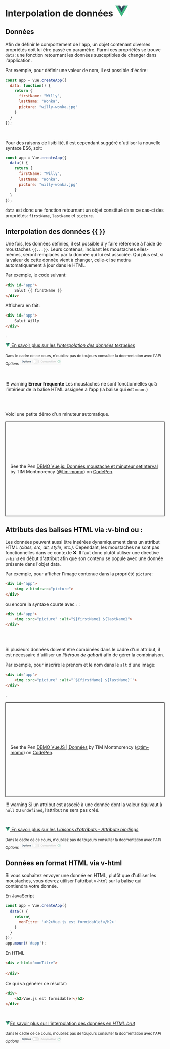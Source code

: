 # Interpolation de données [<img src="assets/logo-vue.svg" width="40"/>](assets/logo-vue.svg)

## Données

Afin de définir le comportement de l'app, un objet contenant diverses propriétés doit lui être passé en paramètre. Parmi ces propriétés se trouve `data`: une fonction retournant les données susceptibles de changer dans l'application.

Par exemple, pour définir une valeur de nom, il est possible d'écrire:

```js
const app = Vue.createApp({
  data: function() {
    return {
      firstName: "Willy",
      lastName: "Wonka",
      picture: "willy-wonka.jpg"
    }
  }
});
```

<br>

Pour des raisons de lisibilité, il est cependant suggéré d'utiliser la nouvelle syntaxe ES6, soit:

```js
const app = Vue.createApp({
  data() {
    return {
      firstName: "Willy",
      lastName: "Wonka",
      picture: "willy-wonka.jpg"
    }
  }
});
```

`data` est donc une fonction retournant un objet constitué dans ce cas-ci des propriétés: `firstName`, `lastName` et `picture`.


## Interpolation des données {{ }}

Une fois, les données définies, il est possible d'y faire référence à l'aide de moustaches `{{...}}`. Leurs contenus, incluant les moustaches elles-mêmes, seront remplacés par la donnée qui lui est associée. Qui plus est, si la valeur de cette donnée vient à changer, celle-ci se mettra automatiquement à jour dans le HTML.

Par exemple, le code suivant:

```html
<div id="app">
    Salut {{ firstName }}
</div>
```

Affichera en fait:

```html
<div id="app">
    Salut Willy
</div>
```

.


<a href="https://fr.vuejs.org/guide/essentials/template-syntax.html#text-interpolation" class="md-button "><img src="./assets/logo-vue.svg" style="width: 15px; height: auto;"> En savoir plus sur les <em>l'interpolation des données textuelles</em></a> <br>

<small style="vertical-align: bottom">Dans le cadre de ce cours, n'oubliez pas de toujours consulter la docmentation avec l'<em>API Options</em> <img src="./assets/vuejs-options-api-petit.png" alt="Bouton à bascule pour activer Options API dans la documentation Vue.js" style="width: 130px;"></small>

<br><br>
!!! warning
    <strong>Erreur fréquente</strong>
    Les moustaches ne sont fonctionnelles qu’à l’intérieur de la balise HTML assignée à&nbsp;l’app (la balise qui est <code>mount</code>)

   

<br><br>
<p>Voici une petite démo d'un minuteur automatique.</p>

<p class="codepen" data-height="600" data-theme-id="light" data-default-tab="html,result" data-slug-hash="bGXJeOp" data-pen-title="DEMO Vue.js: Données moustache et minuteur setInterval" data-user="tim-momo" style="height: 300px; box-sizing: border-box; display: flex; align-items: center; justify-content: center; border: 2px solid; margin: 1em 0; padding: 1em;">
  <span>See the Pen <a href="https://codepen.io/tim-momo/pen/bGXJeOp">
  DEMO Vue.js: Données moustache et minuteur setInterval</a> by TIM Montmorency (<a href="https://codepen.io/tim-momo">@tim-momo</a>)
  on <a href="https://codepen.io">CodePen</a>.</span>
</p>
<script async src="https://public.codepenassets.com/embed/index.js"></script>


## Attributs des balises HTML via <span style="white-space: nowrap;">:v-bind&nbsp;ou&nbsp;:</span>

Les données peuvent aussi être insérées dynamiquement dans un attribut HTML <em>(class, src, alt, style, etc.)</em>. Cependant, les moustaches ne sont pas fonctionnelles dans ce contexte ❌. Il faut donc plutôt utiliser une directive <code>v-bind</code> en début d'attribut afin que son contenu se popule avec une donnée présente dans l'objet data.


Par exemple, pour afficher l'image contenue dans la propriété <code>picture</code>:

```html title="Par exemple, pour afficher l'image contenue dans la propriété picture"
<div id="app">
    <img v-bind:src="picture">
</div>
```


ou encore la syntaxe courte avec `:` :

```html title="ou encore la syntaxe courte avec :"
<div id="app">
    <img :src="picture" :alt="${firstName} ${lastName}">
</div>
```

<br><br>

Si plusieurs données doivent être combinées dans le cadre d'un attribut, il est nécessaire d'utiliser un *littéraux de gabarit* afin de gérer la combinaison.

Par exemple, pour inscrire le prénom et le nom dans le `alt` d'une image:

```html
<div id="app">
    <img :src="picture" :alt="`${firstName} ${lastName}`">
</div>
```

.

<p class="codepen" data-height="360" data-theme-id="light" data-default-tab="html,result" data-slug-hash="oNJKqxv" data-pen-title="DEMO VueJS | Données" data-user="tim-momo" style="height: 300px; box-sizing: border-box; display: flex; align-items: center; justify-content: center; border: 2px solid; margin: 1em 0; padding: 1em;">
  <span>See the Pen <a href="https://codepen.io/tim-momo/pen/oNJKqxv">
  DEMO VueJS | Données</a> by TIM Montmorency (<a href="https://codepen.io/tim-momo">@tim-momo</a>)
  on <a href="https://codepen.io">CodePen</a>.</span>
</p>
<script async src="https://public.codepenassets.com/embed/index.js"></script>


!!! warning
    Si un attribut est associé à une donnée dont la valeur équivaut à `null` ou `undefined`, l’attribut ne sera pas&nbsp;créé.



<br>

<a href="https://fr.vuejs.org/guide/essentials/template-syntax.html#attribute-bindings" class="md-button "><img src="./assets/logo-vue.svg" style="width: 15px; height: auto;"> En savoir plus sur les <em>Liaisons d'attributs - Attribute bindings</em></a> <br>

<small style="vertical-align: bottom">Dans le cadre de ce cours, n'oubliez pas de toujours consulter la docmentation avec l'<em>API Options</em> <img src="./assets/vuejs-options-api-petit.png" alt="Bouton à bascule pour activer Options API dans la documentation Vue.js" style="width: 130px;"></small>


## Données en format HTML via v-html

Si vous souhaitez envoyer une donnée en HTML, plutôt que d'utiliser les moustaches, vous devrez utiliser l'attribut `v-html` sur la balise qui contiendra votre donnée.

En JavaScript

```js title="En JavaScript"
const app = Vue.createApp({
  data() {
    return{
      monTitre: '<h2>Vue.js est formidable!</h2>'
    }
  }
});
app.mount('#app');
```

En HTML

```html title="En HTML"
<div v-html="monTitre">
    
</div>
```


Ce qui va générer ce résultat:

```html title="Ce qui va générer ce résultat:"
<div>
    <h2>Vue.js est formidable!</h2>
</div>
```

<br>

<a href="https://fr.vuejs.org/guide/essentials/template-syntax#raw-html" class="md-button "><img src="./assets/logo-vue.svg" style="width: 15px; height: auto;">En savoir plus sur l'interpolation des données en <em>HTML brut</em></a> <br>

<small style="vertical-align: bottom">Dans le cadre de ce cours, n'oubliez pas de toujours consulter la docmentation avec l'<em>API Options</em> <img src="./assets/vuejs-options-api-petit.png" alt="Bouton à bascule pour activer Options API dans la documentation Vue.js" style="width: 130px;"></small>
